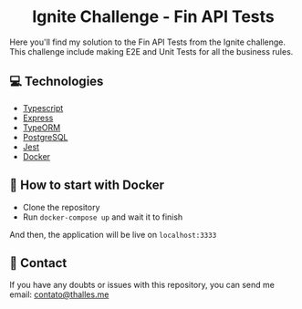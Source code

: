 <p align="center">
<h1 align="center">Ignite Challenge - Fin API Tests</h1>
</p>

Here you'll find my solution to the Fin API Tests from the Ignite challenge.  
This challenge include making E2E and Unit Tests for all the business rules.

## 💻 Technologies

- [Typescript](https://www.typescriptlang.org/)
- [Express](https://expressjs.com)
- [TypeORM](https://typeorm.io/)
- [PostgreSQL](https://www.postgresql.org/)
- [Jest](https://jestjs.io/)
- [Docker](https://docker.com)

## 🚀 How to start with Docker

- Clone the repository
- Run `docker-compose up` and wait it to finish

And then, the application will be live on `localhost:3333`

## 📝 Contact

If you have any doubts or issues with this repository, you can send me email: contato@thalles.me
